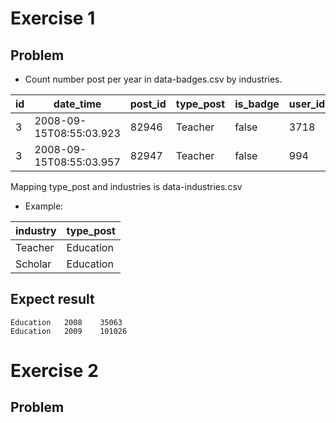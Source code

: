 # Exercise 1
## Problem 
- Count number post per year in data-badges.csv by industries.

| id |date_time  |post_id|type_post|is_badge|user_id|
|--|--|--|--|--|--
| 3 | 2008-09-15T08:55:03.923 |82946|Teacher|false|3718
|3|2008-09-15T08:55:03.957|82947|Teacher|false|994 

Mapping type_post and industries is data-industries.csv
 - Example:
 
| industry | type_post |
|--|--
|Teacher|Education
|Scholar|Education

## Expect result
```
Education	2008	35063
Education	2009	101026
```

# Exercise 2
## Problem

